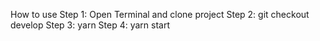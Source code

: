 How to use <space><space>
Step 1: Open Terminal and clone project <space><space>
Step 2: git checkout develop <space><space>
Step 3: yarn <space><space>
Step 4: yarn start
